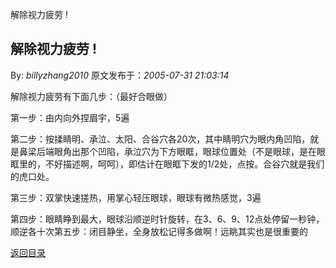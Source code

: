 解除视力疲劳 !
## 解除视力疲劳 !

By: *billyzhang2010* 原文发布于：*2005-07-31 21:03:14*

解除视力疲劳有下面几步：（最好合眼做）

第一步：由内向外捏眉宇，5遍

第二步：按揉睛明、承泣、太阳、合谷穴各20次，其中睛明穴为眼内角凹陷，就是鼻梁后端眼角出那个凹陷，承泣穴为下方眼眶，眼球位置处（不是眼球，是在眼眶里的，不好描述啊，呵呵），即估计在眼眶下发的1/2处，点按。合谷穴就是我们的虎口处。

第三步：双掌快速搓热，用掌心轻压眼球，眼球有微热感觉，3遍

第四步：眼睛睁到最大，眼球沿顺逆时针旋转，在3、6、9、12点处停留一秒钟，顺逆各十次第五步：闭目静坐，全身放松记得多做啊！远眺其实也是很重要的

[返回目录](index.html)
